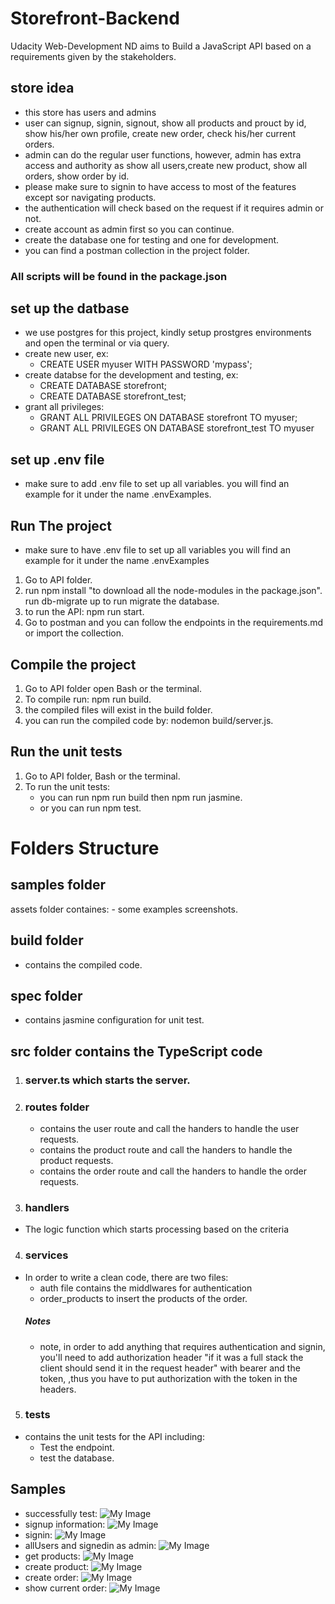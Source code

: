 # Storefront-Backend
Udacity Web-Development ND aims to Build a JavaScript API based on a requirements given by the stakeholders.
## store idea
- this store has users and admins
- user can signup, signin, signout, show all products and prouct by id, show his/her own profile,
    create new order, check his/her current orders.
- admin can do the regular user functions, however, admin has extra access and authority as show all 
    users,create new product, show all orders, show order by id.
- please make sure to signin to have access to most of the features except sor navigating products.
- the authentication will check based on the request if it requires admin or not.
- create account as admin first so you can continue.
- create the database one for testing and one for development.
- you can find a  postman collection in the project folder.
### All scripts will be found in the package.json
## set up the datbase
- we use postgres for this project, kindly setup prostgres environments and open the terminal or via query.
- create new user, ex:
    - CREATE USER myuser WITH PASSWORD 'mypass';
- create databse for the development and testing, ex: 
    - CREATE DATABASE storefront;
    - CREATE DATABASE storefront_test;
- grant all privileges:
    - GRANT ALL PRIVILEGES ON DATABASE storefront TO myuser;
    - GRANT ALL PRIVILEGES ON DATABASE storefront_test TO myuser
## set up .env file
- make sure to add .env file to set up all variables. you will find an example for it under the name .envExamples.
## Run The project
- make sure to have .env file to set up all variables you will find an example for it under the name .envExamples
1. Go to API folder.
2. run npm install "to download all the node-modules in the package.json".
run db-migrate up to run migrate the database.
3. to run the API: npm run start.
4. Go to postman and you can follow the endpoints in the requirements.md or import the collection.
## Compile the project
1. Go to API folder open Bash or the terminal.
2. To compile run: npm run build.
3. the compiled files will exist in the build folder.
4. you can run the compiled code by: nodemon build/server.js.
## Run the unit tests
1. Go to API folder, Bash or the terminal.
2. To run the unit tests:
    - you can run npm run build then npm run jasmine.
    - or you can run npm test.

# Folders Structure
## samples folder
assets folder containes:
    - some examples screenshots.
## build folder
- contains the compiled code.
## spec folder
- contains jasmine configuration for unit test.
## src folder contains the TypeScript code
1. ### server.ts which starts the server.
2. ### routes folder
    - contains the user route and call the handers to handle the user requests.
    - contains the product route and call the handers to handle the product requests.
    - contains the order route and call the handers to handle the order requests.
3. ### handlers
- The logic function which starts processing based on the criteria
4. ###  services
- In order to write a clean code, there are two files:
    - auth file contains the middlwares for authentication
    - order_products to insert the products of the order.
    ##### Notes
    - note, in order to add anything that requires authentication and signin, you'll need
        to add authorization header "if it was a full stack the client should send it in the request header" with bearer and the token,
        ,thus you have to put authorization with the token in the headers.
5. ### tests
- contains the unit tests for the API including:
    - Test the endpoint.
    - test the database.
## Samples
- successfully test:
![My Image](API/samples/jasmineTest.png)
- signup information:
![My Image](API/samples/signup.png)
- signin:
![My Image](API/samples/signin.png)
- allUsers and signedin as admin:
![My Image](API/samples/allUsers.png)
- get products:
![My Image](API/samples/getProducts.png)
- create product:
![My Image](API/samples/createProduct.png)
- create order:
![My Image](API/samples/createOrder.png)
- show current order:
![My Image](API/samples/showCurrent.png)